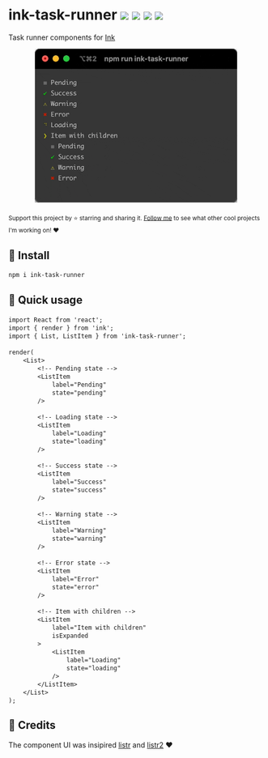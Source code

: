 # ink-task-runner <a href="https://npm.im/ink-task-runner"><img src="https://badgen.net/npm/v/ink-task-runner"></a> <a href="https://npm.im/ink-task-runner"><img src="https://badgen.net/npm/dm/ink-task-runner"></a> <a href="https://packagephobia.now.sh/result?p=ink-task-runner"><img src="https://packagephobia.now.sh/badge?p=ink-task-runner"></a> <a href="https://bundlephobia.com/result?p=ink-task-runner"><img src="https://badgen.net/bundlephobia/minzip/ink-task-runner"></a>

Task runner components for [Ink](https://github.com/vadimdemedes/ink)

<p align="center">
  <img width="400" src=".github/task-runner.gif">
</p>

<sub>Support this project by ⭐️ starring and sharing it. [Follow me](https://github.com/privatenumber) to see what other cool projects I'm working on! ❤️</sub>

## 🚀 Install
```sh
npm i ink-task-runner
```

## 🚦 Quick usage
```tsx
import React from 'react';
import { render } from 'ink';
import { List, ListItem } from 'ink-task-runner';

render(
    <List>
        <!-- Pending state -->
        <ListItem
            label="Pending"
            state="pending"
        />

        <!-- Loading state -->
        <ListItem
            label="Loading"
            state="loading"
        />

        <!-- Success state -->
        <ListItem
            label="Success"
            state="success"
        />

        <!-- Warning state -->
        <ListItem
            label="Warning"
            state="warning"
        />

        <!-- Error state -->
        <ListItem
            label="Error"
            state="error"
        />

        <!-- Item with children -->
        <ListItem
            label="Item with children"
            isExpanded
        >
            <ListItem
                label="Loading"
                state="loading"
            />
        </ListItem>
    </List>
);
```

## 🙏 Credits
The component UI was insipired [listr](https://github.com/SamVerschueren/listr) and [listr2](https://github.com/cenk1cenk2/listr2) ❤️
